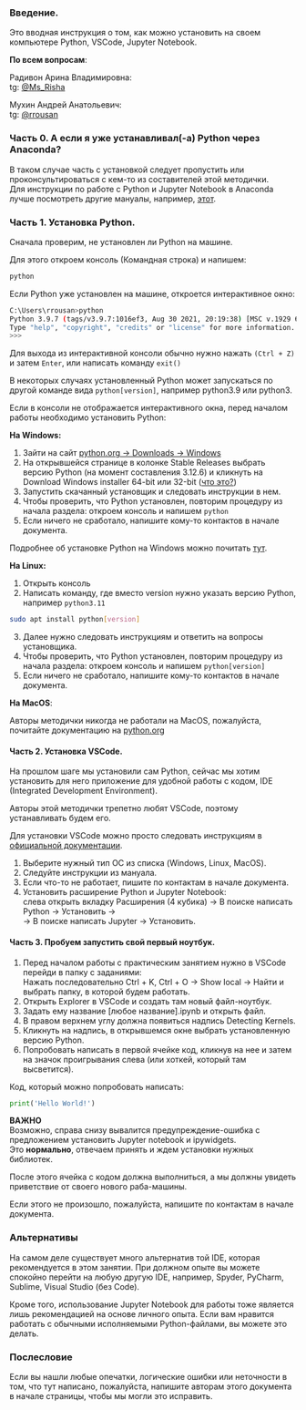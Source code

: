 ### **Введение.**

Это вводная инструкция о том, как можно установить на своем компьютере Python, VSCode, Jupyter Notebook.

**По всем вопросам**:

Радивон Арина Владимировна:\
tg: [@Ms_Risha](https://t.me/Ms_Risha)

Мухин Андрей Анатольевич:\
tg: [@rrousan](https://t.me/rrousan)

### **Часть 0. А если я уже устанавливал(-а) Python через Anaconda?**

В таком случае часть с установкой следует пропустить или проконсультироваться с кем-то из составителей этой методички.\
Для инструкции по работе с Python и Jupyter Notebook в Anaconda лучше посмотреть другие мануалы, например, [этот](https://www.dmitrymakarov.ru/python/jupyter-notebook-14/).

### **Часть 1. Установка Python.**
Сначала проверим, не установлен ли Python на машине.

Для этого откроем консоль (Командная строка) и напишем:
```bash
python
```

Если Python уже установлен на машине, откроется интерактивное окно:

```bash
C:\Users\rrousan>python
Python 3.9.7 (tags/v3.9.7:1016ef3, Aug 30 2021, 20:19:38) [MSC v.1929 64 bit (AMD64)] on win32
Type "help", "copyright", "credits" or "license" for more information.
>>>
```

Для выхода из интерактивной консоли обычно нужно нажать `(Ctrl + Z)` и затем `Enter`, или написать команду `exit()`

В некоторых случаях установленный Python может запускаться по другой команде вида `python[version]`, например python3.9 или python3.

Если в консоли не отображается интерактивного окна, перед началом работы необходимо установить Python:

**На Windows:**
1. Зайти на сайт [python.org -> Downloads -> Windows](https://www.python.org/downloads/windows/)
2. На открывшейся странице в колонке Stable Releases выбрать версию Python (на момент составления 3.12.6) и кликнуть на Download Windows installer 64-bit или 32-bit ([что это?](https://support.microsoft.com/ru-ru/windows/32-%D1%80%D0%B0%D0%B7%D1%80%D1%8F%D0%B4%D0%BD%D0%B0%D1%8F-%D0%B8-64-%D1%80%D0%B0%D0%B7%D1%80%D1%8F%D0%B4%D0%BD%D0%B0%D1%8F-%D0%B2%D0%B5%D1%80%D1%81%D0%B8%D1%8F-windows-%D0%B2%D0%BE%D0%BF%D1%80%D0%BE%D1%81%D1%8B-%D0%B8-%D0%BE%D1%82%D0%B2%D0%B5%D1%82%D1%8B-c6ca9541-8dce-4d48-0415-94a3faa2e13d#:~:text=%D0%9D%D0%B0%D0%B6%D0%BC%D0%B8%D1%82%D0%B5%20Start%20%D0%BA%D0%BD%D0%BE%D0%BF%D0%BA%D1%83%20%22%D0%9F%D1%83%D1%81%D0%BA%22%2C,%D0%B7%D0%B0%D1%82%D0%B5%D0%BC%20%D0%B2%D1%8B%D0%B1%D0%B5%D1%80%D0%B8%D1%82%D0%B5%20%D0%9F%D0%B0%D1%80%D0%B0%D0%BC%D0%B5%D1%82%D1%80%D1%8B%3E%3E%20%D1%81%D0%B8%D1%81%D1%82%D0%B5%D0%BC%D1%8B%20.&text=%D0%A1%D0%BF%D1%80%D0%B0%D0%B2%D0%B0%2C%20%D0%B2%20%D1%80%D0%B0%D0%B7%D0%B4%D0%B5%D0%BB%D0%B5%20%D0%A5%D0%B0%D1%80%D0%B0%D0%BA%D1%82%D0%B5%D1%80%D0%B8%D1%81%D1%82%D0%B8%D0%BA%D0%B8%20%D1%83%D1%81%D1%82%D1%80%D0%BE%D0%B9%D1%81%D1%82%D0%B2%D0%B0,%D0%BF%D0%BE%D1%81%D0%BC%D0%BE%D1%82%D1%80%D0%B8%D1%82%D0%B5%2C%20%D0%BA%D0%B0%D0%BA%D0%BE%D0%B9%20%D0%A2%D0%B8%D0%BF%20%D1%81%D0%B8%D1%81%D1%82%D0%B5%D0%BC%D1%8B%20%D1%83%D0%BA%D0%B0%D0%B7%D0%B0%D0%BD.))
3. Запустить скачанный установщик и следовать инструкции в нем.
4. Чтобы проверить, что Python установлен, повторим процедуру из начала раздела: откроем консоль и напишем `python`
5. Если ничего не сработало, напишите кому-то контактов в начале документа.

Подробнее об установке Python на Windows можно почитать [тут](https://phoenixnap.com/kb/how-to-install-python-3-windows).

**На Linux:**

1. Открыть консоль
2. Написать команду, где вместо version нужно указать версию Python, например `python3.11`
```bash
sudo apt install python[version]
```
3. Далее нужно следовать инструкциям и ответить на вопросы установщика.
4. Чтобы проверить, что Python установлен, повторим процедуру из начала раздела: откроем консоль и напишем `python[version]`
5. Если ничего не сработало, напишите кому-то контактов в начале документа.

**На MacOS**:

Авторы методички никогда не работали на MacOS, пожалуйста, почитайте документацию на [python.org](https://python.org)

#### **Часть 2. Установка VSCode.**

На прошлом шаге мы установили сам Python, сейчас мы хотим установить для него приложение для удобной работы с кодом, IDE (Integrated Development Environment).

Авторы этой методички трепетно любят VSCode, поэтому устанавливать будем его.

Для установки VSCode можно просто следовать инструкциям в [официальной документации](https://code.visualstudio.com/docs/setup/setup-overview).

1. Выберите нужный тип ОС из списка (Windows, Linux, MacOS).
2. Следуйте инструкции из мануала.
3. Если что-то не работает, пишите по контактам в начале документа.
4. Установить расширение Python и Jupyter Notebook:\
слева открыть вкладку Расширения (4 кубика) -> В поиске написать Python -> Установить ->\
-> В поиске написать Jupyter -> Установить.

#### **Часть 3. Пробуем запустить свой первый ноутбук.**

1. Перед началом работы с практическим занятием нужно в VSCode перейди в папку с заданиями:\
Нажать последовательно Ctrl + K, Ctrl + O -> Show local -> Найти и выбрать папку, в которой будем работать.
2. Открыть Explorer в VSCode и создать там новый файл-ноутбук.
3. Задать ему название [любое название].ipynb и открыть файл.
3. В правом верхнем углу должна появиться надпись Detecting Kernels.
4. Кликнуть на надпись, в открывшемся окне выбрать установленную версию Python.
5. Попробовать написать в первой ячейке код, кликнув на нее и затем на значок проигрывания слева (или хоткей, который там высветится).

Код, который можно попробовать написать:
```python
print('Hello World!')
```

**ВАЖНО**\
Возможно, справа снизу вывалится предупреждение-ошибка с предложением установить Jupyter notebook и ipywidgets.\
Это **нормально**, отвечаем принять и ждем установки нужных библиотек.

После этого ячейка с кодом должна выполниться, а мы должны увидеть приветствие от своего нового раба-машины.

Если этого не произошло, пожалуйста, напишите по контактам в начале документа.

### **Альтернативы**

На самом деле существует много альтернатив той IDE, которая рекомендуется в этом занятии. При должном опыте вы можете спокойно перейти на любую другую IDE, например, Spyder, PyCharm, Sublime, Visual Studio (без Code).

Кроме того, использование Jupyter Notebook для работы тоже является лишь рекомендацией на основе личного опыта. Если вам нравится работать с обычными исполняемыми Python-файлами, вы можете это делать.

### **Послесловие**

Если вы нашли любые опечатки, логические ошибки или неточности в том, что тут написано, пожалуйста, напишите авторам этого документа в начале страницы, чтобы мы могли это исправить.